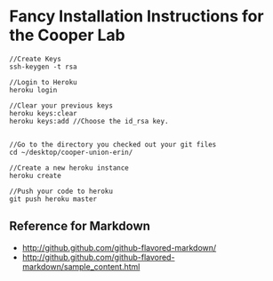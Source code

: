 Fancy Installation Instructions for the Cooper Lab
===========================================================

```
//Create Keys
ssh-keygen -t rsa

//Login to Heroku
heroku login

//Clear your previous keys
heroku keys:clear
heroku keys:add //Choose the id_rsa key.


//Go to the directory you checked out your git files
cd ~/desktop/cooper-union-erin/

//Create a new heroku instance
heroku create

//Push your code to heroku
git push heroku master
```

Reference for Markdown
------------------------
* http://github.github.com/github-flavored-markdown/
* http://github.github.com/github-flavored-markdown/sample_content.html